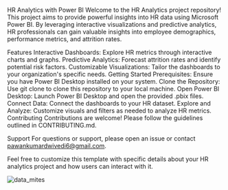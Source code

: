 HR Analytics with Power BI
Welcome to the HR Analytics project repository! This project aims to provide powerful insights into HR data using Microsoft Power BI. By leveraging interactive visualizations and predictive analytics, HR professionals can gain valuable insights into employee demographics, performance metrics, and attrition rates.

Features
Interactive Dashboards: Explore HR metrics through interactive charts and graphs.
Predictive Analytics: Forecast attrition rates and identify potential risk factors.
Customizable Visualizations: Tailor the dashboards to your organization's specific needs.
Getting Started
Prerequisites: Ensure you have Power BI Desktop installed on your system.
Clone the Repository: Use git clone to clone this repository to your local machine.
Open Power BI Desktop: Launch Power BI Desktop and open the provided .pbix files.
Connect Data: Connect the dashboards to your HR dataset.
Explore and Analyze: Customize visuals and filters as needed to analyze HR metrics.
Contributing
Contributions are welcome! Please follow the guidelines outlined in CONTRIBUTING.md.


Support
For questions or support, please open an issue or contact pawankumardwivedi6@gmail.com.

Feel free to customize this template with specific details about your HR analytics project and how users can interact with it.

![data_mites](https://github.com/Igruapawan/Power-BI-/assets/98211165/1ec068fd-7a6d-4bfa-9681-71a13097395a)
